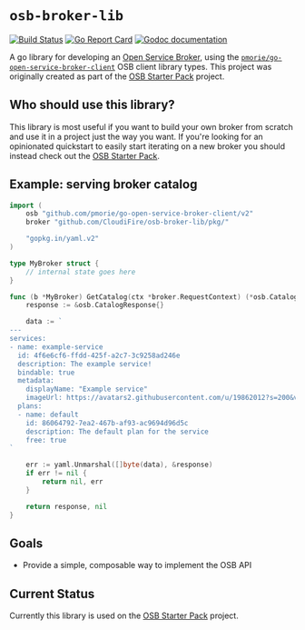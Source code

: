 # `osb-broker-lib`

[![Build Status](https://travis-ci.org/pmorie/osb-broker-lib.svg?branch=master)](https://travis-ci.org/pmorie/osb-broker-lib "Travis")
[![Go Report Card](https://goreportcard.com/badge/github.com/CloudiFire/osb-broker-lib)](https://goreportcard.com/report/github.com/CloudiFire/osb-broker-lib)
[![Godoc documentation](https://img.shields.io/badge/godoc-documentation-blue.svg)](https://godoc.org/github.com/CloudiFire/osb-broker-lib/pkg)

A go library for developing an [Open Service
Broker](https://github.com/openservicebrokerapi/servicebroker), using the
[`pmorie/go-open-service-broker-client`](https://github.com/pmorie/go-open-service-broker-client)
OSB client library types. This project was originally created as part of the
[OSB Starter Pack](https://github.com/pmorie/osb-starter-pack) project.

## Who should use this library?

This library is most useful if you want to build your own broker from scratch
and use it in a project just the way you want. If you're looking for an
opinionated quickstart to easily start iterating on a new broker you should
instead check out the [OSB Starter
Pack](https://github.com/pmorie/osb-starter-pack).

## Example: serving broker catalog

```go
import (
    osb "github.com/pmorie/go-open-service-broker-client/v2"
    broker "github.com/CloudiFire/osb-broker-lib/pkg/"

    "gopkg.in/yaml.v2"
)

type MyBroker struct {
    // internal state goes here
}

func (b *MyBroker) GetCatalog(ctx *broker.RequestContext) (*osb.CatalogResponse, error) {
    response := &osb.CatalogResponse{}

    data := `
---
services:
- name: example-service
  id: 4f6e6cf6-ffdd-425f-a2c7-3c9258ad246e
  description: The example service!
  bindable: true
  metadata:
    displayName: "Example service"
    imageUrl: https://avatars2.githubusercontent.com/u/19862012?s=200&v=4
  plans:
  - name: default
    id: 86064792-7ea2-467b-af93-ac9694d96d5c
    description: The default plan for the service
    free: true
`

    err := yaml.Unmarshal([]byte(data), &response)
    if err != nil {
        return nil, err
    }

    return response, nil
}
```

## Goals

- Provide a simple, composable way to implement the OSB API

## Current Status

Currently this library is used on the [OSB Starter
Pack](https://github.com/pmorie/osb-starter-pack) project.
